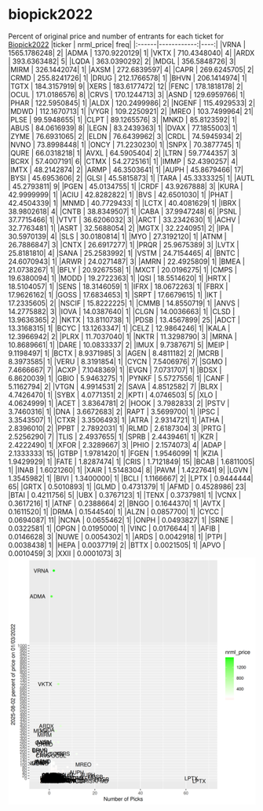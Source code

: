 # biopick2022
Percent of original price and number of entrants for each ticket for [Biopick2022](https://twitter.com/hashtag/Biopick2022)
|ticker |   nrml_price| freq|
|:------|------------:|----:|
|VRNA   | 1565.1786248|    2|
|ADMA   | 1370.9220129|    1|
|VKTX   |  710.4348040|    4|
|ARDX   |  393.6363482|    5|
|LQDA   |  363.0390292|    2|
|MDGL   |  356.5848726|    3|
|MIRM   |  326.1442074|    1|
|AXSM   |  272.6839597|    4|
|CAPR   |  269.6245705|    2|
|CRMD   |  255.8241726|    1|
|DRUG   |  212.1766578|    1|
|BHVN   |  206.1414974|    1|
|TGTX   |  184.3157919|    9|
|XERS   |  183.6177472|   12|
|FENC   |  178.1818178|    2|
|OCUL   |  171.0186576|    8|
|CRVS   |  170.1244713|    3|
|ASND   |  129.6959766|    1|
|PHAR   |  122.5950845|    1|
|ALDX   |  120.2499986|    2|
|NGENF  |  115.4929533|    2|
|MDWD   |  112.1670713|    1|
|VYGR   |  109.2250921|    2|
|MREO   |  103.7499964|   21|
|PLSE   |   99.5948655|    1|
|CLPT   |   89.1265576|    3|
|MNKD   |   85.8123592|    1|
|ABUS   |   84.0616939|    8|
|LEGN   |   83.2439363|    1|
|DVAX   |   77.1855003|    1|
|ZYME   |   76.6931065|    2|
|ELDN   |   76.6439962|    3|
|CRDL   |   74.5945934|    2|
|NVNO   |   73.8998448|    1|
|ONCY   |   71.2230230|    1|
|SNPX   |   70.3877745|    1|
|QURE   |   66.0318218|    1|
|AVXL   |   64.5905404|    2|
|LTRN   |   59.7744357|    3|
|BCRX   |   57.4007191|    6|
|CTMX   |   54.2725161|    1|
|IMMP   |   52.4390257|    4|
|IMTX   |   48.2142874|    2|
|ARMP   |   46.3503641|    1|
|AUPH   |   45.8679466|   17|
|BYSI   |   45.6953606|    2|
|GLSI   |   45.5815873|    1|
|TARA   |   45.3333325|    1|
|AUTL   |   45.2793811|    9|
|PGEN   |   45.0134755|    1|
|CRDF   |   43.9267888|    3|
|KURA   |   42.9999999|    1|
|ACIU   |   42.8282822|    1|
|BVS    |   42.6501030|    1|
|PHAT   |   42.4504339|    1|
|MNMD   |   40.7729433|    1|
|LCTX   |   40.4081629|    1|
|IBRX   |   38.9802618|    4|
|CNTB   |   38.8349507|    1|
|CABA   |   37.9947248|    6|
|PSNL   |   37.7715466|    1|
|VTVT   |   36.6206032|    3|
|ARCT   |   33.2342630|    1|
|ACHV   |   32.7763481|    1|
|ASRT   |   32.5688054|    2|
|MGTX   |   32.2240951|    2|
|IPA    |   30.5970139|    4|
|SLS    |   30.0180814|    1|
|MYO    |   27.3192120|    1|
|ATNM   |   26.7886847|    3|
|CNTX   |   26.6917277|    1|
|PRQR   |   25.9675389|    3|
|LVTX   |   25.8181810|    4|
|SANA   |   25.2583992|    1|
|VSTM   |   24.7154465|    4|
|BNTC   |   24.6070943|    1|
|ARWR   |   24.0271487|    3|
|AMRN   |   22.4925809|    1|
|BMEA   |   21.0738267|    1|
|BFLY   |   20.9267558|    1|
|MXCT   |   20.0196275|    1|
|CMPS   |   19.6380094|    1|
|MODD   |   19.2722363|    1|
|QSI    |   18.5514620|    1|
|HRTX   |   18.5104057|    1|
|SENS   |   18.3146059|    1|
|IFRX   |   18.0672263|    1|
|FBRX   |   17.9626162|    1|
|GOSS   |   17.6834653|    1|
|SRPT   |   17.6679615|    1|
|IKT    |   17.2335605|    2|
|NSCIF  |   15.8222225|    1|
|CMMB   |   14.8550719|    1|
|ANVS   |   14.2775882|    3|
|IOVA   |   14.0387640|    1|
|CLGN   |   14.0036663|    1|
|CLSD   |   13.9636365|    2|
|NKTX   |   13.8110738|    1|
|PDSB   |   13.4567899|   25|
|ADCT   |   13.3168315|    1|
|BCYC   |   13.1263347|    1|
|CELZ   |   12.9864246|    1|
|KALA   |   12.3966942|    2|
|PLRX   |   11.7037040|    1|
|NKTR   |   11.3298790|    3|
|MRNA   |   10.8689661|    1|
|DARE   |   10.0833337|    2|
|IMUX   |    9.7387671|    5|
|MEIP   |    9.1198497|    1|
|BCTX   |    8.9371985|    3|
|AGEN   |    8.4811182|    2|
|MCRB   |    8.3973585|    1|
|VERU   |    8.3191854|    1|
|CYCN   |    7.5406976|    7|
|SGMO   |    7.4666667|    7|
|ACXP   |    7.1048369|    1|
|EVGN   |    7.0731707|    1|
|BDSX   |    6.8620039|    1|
|GBIO   |    5.9463275|    1|
|PYNKF  |    5.5727556|    1|
|CANF   |    5.1162794|    2|
|VTGN   |    4.9914531|    2|
|SAVA   |    4.8512582|    7|
|BLRX   |    4.7426470|    1|
|SYBX   |    4.0771351|    2|
|KPTI   |    4.0746503|    5|
|XLO    |    4.0624999|    1|
|ACET   |    3.8364781|    2|
|HOOK   |    3.7982833|    2|
|PSTV   |    3.7460316|    1|
|DNA    |    3.6672683|    2|
|RAPT   |    3.5699700|    1|
|IPSC   |    3.3543507|    1|
|CTXR   |    3.3506493|    1|
|ATRA   |    2.9314721|    1|
|ATHA   |    2.8396010|    2|
|PPBT   |    2.7892031|    1|
|RLMD   |    2.6187304|    3|
|PRTG   |    2.5256290|    7|
|TLIS   |    2.4937655|    1|
|SPRB   |    2.4439461|    1|
|KZR    |    2.4222490|    1|
|XFOR   |    2.3289667|    3|
|PHIO   |    2.1574073|    4|
|ADAP   |    2.1333333|   15|
|GTBP   |    1.9781420|    1|
|FGEN   |    1.9546099|    1|
|KZIA   |    1.9429929|    1|
|FATE   |    1.8287474|    1|
|CRIS   |    1.7121849|   15|
|BCAB   |    1.6811005|    1|
|INAB   |    1.6021260|    1|
|XAIR   |    1.5148304|    8|
|PAVM   |    1.4227641|    9|
|LGVN   |    1.3545982|    1|
|BIVI   |    1.3400000|    1|
|BCLI   |    1.1166667|    2|
|LPTX   |    0.9444444|   65|
|GRTX   |    0.5010893|    1|
|GLMD   |    0.4731379|    1|
|AFMD   |    0.4528986|   23|
|BTAI   |    0.4211756|    5|
|UBX    |    0.3767123|    1|
|TENX   |    0.3737981|    1|
|VCNX   |    0.3617216|    1|
|ATNF   |    0.2388664|    2|
|BNGO   |    0.1644370|    1|
|AVTX   |    0.1611520|    1|
|DRMA   |    0.1544540|    1|
|ALZN   |    0.0857700|    1|
|CYCC   |    0.0694087|   11|
|NCNA   |    0.0655462|    1|
|ONPH   |    0.0493827|    1|
|SRNE   |    0.0322581|    1|
|OPGN   |    0.0195000|    1|
|VINC   |    0.0176644|    1|
|AFIB   |    0.0146628|    3|
|NUWE   |    0.0054302|    1|
|ARDS   |    0.0042918|    1|
|PTPI   |    0.0038438|    1|
|HEPA   |    0.0037719|    2|
|BTTX   |    0.0021505|    1|
|APVO   |    0.0010459|    3|
|XXII   |    0.0001073|    3|
![retvspicks](biopicks.png?raw=true)
